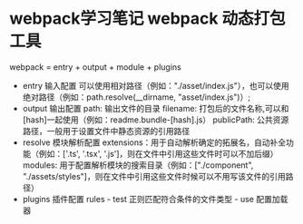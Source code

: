 # webpack学习笔记  webpack 动态打包工具
webpack = entry + output + module + plugins

- entry   输入配置
    可以使用相对路径（例如："./asset/index.js"），也可以使用绝对路径（例如：path.resolve(__dirname, "asset/index.js")）;
- output  输出配置
    path: 输出文件的目录
    filename: 打包后的文件名称,可以和[hash]一起使用（例如：readme.bundle-[hash].js）
    publicPath: 公共资源路径，一般用于设置文件中静态资源的引用路径
- resolve 模块解析配置
    extensions：用于自动解析确定的拓展名，自动补全功能（例如：['.ts', '.tsx', '.js']，则在文件中引用这些文件时可以不加后缀）
    modules: 用于配置解析模块的搜索目录（例如：["./component", "./assets/styles"]，则在文件中引用这些文件时候可以不用写该文件的引用路径）
- plugins 插件配置
    rules
        - test 正则匹配符合条件的文件类型 
        - use  配置加载器

